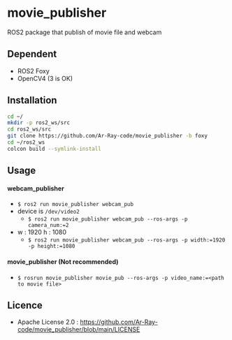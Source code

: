 # movie_publisher
ROS2 package that publish of movie file and webcam

## Dependent

- ROS2 Foxy
- OpenCV4 (3 is OK)

## Installation

```bash
cd ~/
mkdir -p ros2_ws/src
cd ros2_ws/src
git clone https://github.com/Ar-Ray-code/movie_publisher -b foxy
cd ~/ros2_ws
colcon build --symlink-install
```

## Usage

#### webcam_publisher

- `$ ros2 run movie_publisher webcam_pub`
- device is `/dev/video2`
  - `$ ros2 run movie_publisher webcam_pub --ros-args -p camera_num:=2`
- w : 1920 h : 1080
  - `$ ros2 run movie_publisher webcam_pub --ros-args -p width:=1920 -p height:=1080`

#### movie_publisher (Not recommended)

- `$ rosrun movie_publisher movie_pub --ros-args -p video_name:=<path to movie file>`

## Licence

- Apache License 2.0 : https://github.com/Ar-Ray-code/movie_publisher/blob/main/LICENSE

